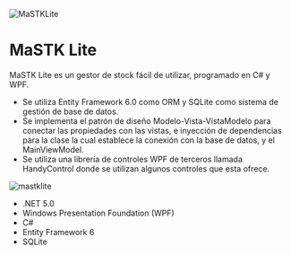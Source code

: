 ![MaSTKLite](https://user-images.githubusercontent.com/93444165/139557803-80b987e7-adba-4dc3-a95e-f38f0ad3aadb.png)

# MaSTK Lite
MaSTK Lite es un gestor de stock fácil de utilizar, programado en C# y WPF.

- Se utiliza Entity Framework 6.0 como ORM y SQLite como sistema de gestión de base de datos.
- Se implementa el patrón de diseño Modelo-Vista-VistaModelo para conectar las propiedades con las vistas, e inyección de dependencias para la clase la cual establece la conexión con la base de datos, y el MainViewModel.
- Se utiliza una librería de controles WPF de terceros llamada HandyControl donde se utilizan algunos controles que esta ofrece.

![mastklite](https://user-images.githubusercontent.com/93444165/152562004-8776799d-0b69-4fd2-b39a-223a17b5412d.gif)

- .NET 5.0
- Windows Presentation Foundation (WPF)
- C#
- Entity Framework 6
- SQLite
